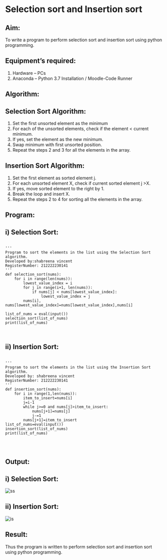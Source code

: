 # Selection sort and Insertion sort
## Aim:
To write a program to perform selection sort and insertion sort using python programming.
## Equipment’s required:
1.	Hardware – PCs
2.	Anaconda – Python 3.7 Installation / Moodle-Code Runner
## Algorithm:
## Selection Sort Algorithm:
1.	Set the first unsorted element as the minimum
2.	For each of the unsorted elements, check if the element < current minimum.
3.	If yes, set the element as the new minimum.
4.	Swap minimum with first unsorted position.
5.	Repeat the steps 2 and 3 for all the elements in the array.
## Insertion Sort Algorithm:
1.	Set the first element as sorted element j.
2.	For each unsorted element X, check if current sorted element j >X.
3.	If yes, move sorted element to the right by 1.
4.	Break the loop and insert X.
5.	Repeat the steps 2 to 4 for sorting all the elements in the array.
## Program:
## i)	Selection Sort:
```

''' 
Program to sort the elements in the list using the Selection Sort algorithm.
Developed by:shabreena vincent
RegisterNumber: 212222230141
'''
def selection_sort(nums):
    for i in range(len(nums)):
        lowest_value_index = i
        for j in range(i+1, len(nums)):
            if nums[j] < nums[lowest_value_index]:
                lowest_value_index = j
        nums[i], nums[lowest_value_index]=nums[lowest_value_index],nums[i]
        
list_of_nums = eval(input())
selection_sort(list_of_nums)
print(list_of_nums)



```
## ii)	Insertion Sort:
```

''' 
Program to sort the elements in the list using the Insertion Sort algorithm.
Developed by: shabreena vincent
RegisterNumber: 212222230141
'''
def insertion_sort(nums):
    for i in range(1,len(nums)):
        item_to_insert=nums[i]
        j=i-1
        while j>=0 and nums[j]>item_to_insert:
            nums[j+1]=nums[j]
            j-=1
        nums[j+1]=item_to_insert
list_of_nums=eval(input())
insertion_sort(list_of_nums)
print(list_of_nums)




```

## Output:

## i)	Selection Sort:

![ss](https://github.com/shabreenavincent/Sorting-Algorithm/assets/119475721/38d0b65c-243b-4f0b-8092-fe9c4f356175)





## ii)	Insertion Sort:



![is](https://github.com/shabreenavincent/Sorting-Algorithm/assets/119475721/88165c92-2ed5-43a7-b095-2df84fdbdefb)



## Result:
Thus the program is written to perform selection sort and insertion sort using python programming.
